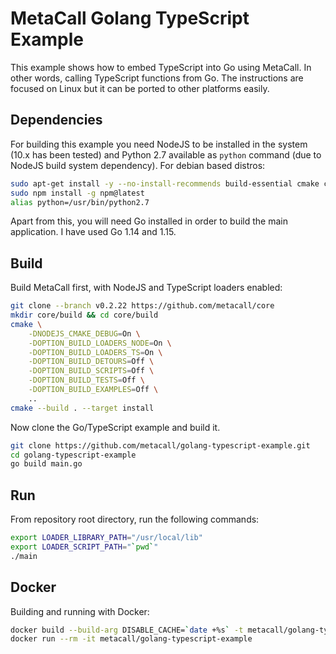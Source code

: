 # MetaCall Golang TypeScript Example

This example shows how to embed TypeScript into Go using MetaCall. In other words, calling TypeScript functions from Go. The instructions are focused on Linux but it can be ported to other platforms easily.

## Dependencies

For building this example you need NodeJS to be installed in the system (10.x has been tested) and Python 2.7 available as `python` command (due to NodeJS build system dependency). For debian based distros:

```bash
sudo apt-get install -y --no-install-recommends build-essential cmake ca-certificates git nodejs npm python2.7 node-gyp unzip
sudo npm install -g npm@latest
alias python=/usr/bin/python2.7
```

Apart from this, you will need Go installed in order to build the main application. I have used Go 1.14 and 1.15.

## Build

Build MetaCall first, with NodeJS and TypeScript loaders enabled:

```bash
git clone --branch v0.2.22 https://github.com/metacall/core
mkdir core/build && cd core/build
cmake \
	-DNODEJS_CMAKE_DEBUG=On \
	-DOPTION_BUILD_LOADERS_NODE=On \
	-DOPTION_BUILD_LOADERS_TS=On \
	-DOPTION_BUILD_DETOURS=Off \
	-DOPTION_BUILD_SCRIPTS=Off \
	-DOPTION_BUILD_TESTS=Off \
	-DOPTION_BUILD_EXAMPLES=Off \
	..
cmake --build . --target install
```

Now clone the Go/TypeScript example and build it.

```sh
git clone https://github.com/metacall/golang-typescript-example.git
cd golang-typescript-example
go build main.go
```

## Run

From repository root directory, run the following commands:

```bash
export LOADER_LIBRARY_PATH="/usr/local/lib"
export LOADER_SCRIPT_PATH="`pwd`"
./main
```

## Docker

Building and running with Docker:

```bash
docker build --build-arg DISABLE_CACHE=`date +%s` -t metacall/golang-typescript-example .
docker run --rm -it metacall/golang-typescript-example
```

